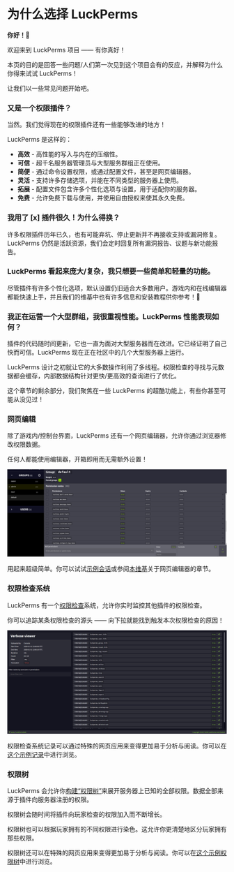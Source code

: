 # 为什么选择 LuckPerms

**你好！**👋

欢迎来到 LuckPerms 项目 —— 有你真好！

本页的目的是回答一些问题/人们第一次见到这个项目会有的反应，并解释为什么你得来试试 LuckPerms！

让我们以一些常见问题开始吧。

### 又是一个权限插件？

当然。我们觉得现在的权限插件还有一些能够改进的地方！

LuckPerms 是这样的：

* **高效** - 高性能的写入与内在的压缩性。
* **可信** - 超千名服务器管理员与大型服务群组正在使用。
* **简便** - 通过命令设置权限，或通过配置文件，甚至是网页编辑器。
* **灵活** - 支持许多存储选项，并能在不同类型的服务器上使用。
* **拓展** - 配置文件包含许多个性化选项与设置，用于适配你的服务器。
* **免费** - 允许免费下载与使用，并使用自由授权来使其永久免费。

### 我用了 [x] 插件很久！为什么得换？

许多权限插件历年已久，也有可能弃坑、停止更新并不再接收支持或漏洞修复。    
LuckPerms 仍然是活跃资源，我们会定时回复所有漏洞报告、议题与新功能报告。

### LuckPerms 看起来庞大/复杂，我只想要一些简单和轻量的功能。

尽管插件有许多个性化选项，默认设置仍旧适合大多数用户。游戏内和在线编辑器都能快速上手，并且我们的维基中也有许多信息和安装教程供你参考！🎉

### 我正在运营一个大型群组，我很重视性能。LuckPerms 性能表现如何？

插件的代码随时间更新，它也一直为面对大型服务器而在改进。它已经证明了自己快而可信。LuckPerms 现在正在社区中的几个大型服务器上运行。

LuckPerms 设计之初就让它的大多数操作利用了多线程。权限检查的寻找与元数据都会缓存，内部数据结构针对更快/更高效的查询进行了优化。

这个章节的剩余部分，我们聚焦在一些 LuckPerms 的超酷功能上，有些你甚至可能从没见过！

### 网页编辑

除了游戏内/控制台界面，LuckPerms 还有一个网页编辑器，允许你通过浏览器修改权限数据。

任何人都能使用编辑器，开箱即用而无需额外设置！

![img](images/whyluckperms-1.png)

用起来超级简单。你可以试试[示例会话](https://luckperms.net/editor/demo)或参阅[本维基](https://luckperms.net/wiki/Web-Editor)关于网页编辑器的章节。

### 权限检查系统

LuckPerms 有一个[权限检查](https://luckperms.net/wiki/Verbose)系统，允许你实时监控其他插件的权限检查。

你可以追踪某条权限检查的源头 —— 向下拉就能找到触发本次权限检查的原因！

![img](images/whyluckperms-2.png)

权限检查系统记录可以通过特殊的网页应用来变得更加易于分析与阅读。你可以在[这个示例记录](https://luckperms.net/verbose/demo)中进行浏览。

### 权限树

LuckPerms 会允许你[构建“权限树”](command-usage.general.md#lp-tree-范围-玩家)来展开服务器上已知的全部权限。数据全部来源于插件向服务器注册的权限。

权限树会随时间将插件向玩家检查的权限加入而不断增长。

权限树也可以根据玩家拥有的不同权限进行染色。这允许你更清楚地区分玩家拥有那些权限。

权限树还可以在特殊的网页应用来变得更加易于分析与阅读。你可以在[这个示例权限树](https://luckperms.net/treeview)中进行浏览。